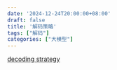 ```yaml
---
date: '2024-12-24T20:00:00+08:00'
draft: false
title: '解码策略'
tags: ["解码"]
categories: ["大模型"]
---
```


[decoding strategy](https://xves6ft58q.feishu.cn/docx/TsysdSfqmojPMoxRvkOcFeDcnxg?from=from_copylink)
